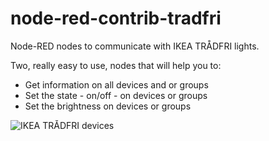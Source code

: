 # node-red-contrib-tradfri
Node-RED nodes to communicate with IKEA TRÅDFRI lights.

Two, really easy to use, nodes that will help you to:
 - Get information on all devices and or groups
 - Set the state - on/off - on devices or groups
 - Set the brightness on devices or groups

![IKEA TRÅDFRI devices](https://cloud.githubusercontent.com/assets/2181965/26756721/7c3cddac-48a9-11e7-83fb-701d3c111e4b.jpg)
